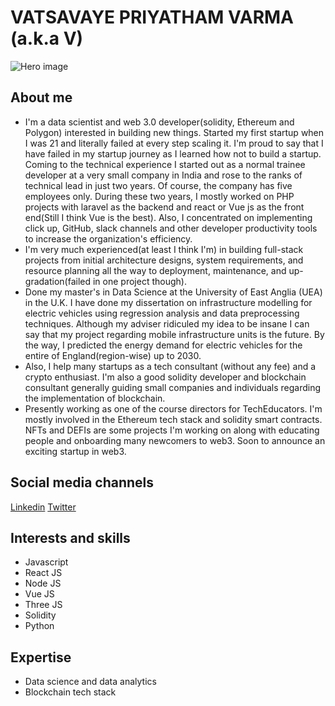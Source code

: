  # VATSAVAYE PRIYATHAM VARMA (a.k.a V)
 ![Hero image](https://github.com/PriyathamVarma/personal-profile/blob/main/METAPRENEUR.gif)
 
 ## About me
 
- I'm a data scientist and web 3.0 developer(solidity, Ethereum and Polygon) interested in building new things. Started my first startup when I was 21 and literally failed at every step scaling it. I'm proud to say that I have failed in my startup journey as I learned how not to build a startup. Coming to the technical experience I started out as a normal trainee developer at a very small company in India and rose to the ranks of technical lead in just two years. Of course, the company has five employees only. During these two years, I mostly worked on PHP projects with laravel as the backend and react or Vue js as the front end(Still I think Vue is the best). Also, I concentrated on implementing click up, GitHub, slack channels and other developer productivity tools to increase the organization's efficiency. 
- I'm very much experienced(at least I think I'm) in building full-stack projects from initial architecture designs, system requirements, and resource planning all the way to deployment, maintenance, and up-gradation(failed in one project though).
- Done my master's in Data Science at the University of East Anglia (UEA) in the U.K. I have done my dissertation on infrastructure modelling for electric vehicles using regression analysis and data preprocessing techniques. Although my adviser ridiculed my idea to be insane I can say that my project regarding mobile infrastructure units is the future. By the way, I predicted the energy demand for electric vehicles for the entire of England(region-wise) up to 2030. 
- Also, I help many startups as a tech consultant (without any fee) and a crypto enthusiast. I'm also a good solidity developer and blockchain consultant generally guiding small companies and individuals regarding the implementation of blockchain. 
- Presently working as one of the course directors for TechEducators. I'm mostly involved in the Ethereum tech stack and solidity smart contracts. NFTs and DEFIs are some projects I'm working on along with educating people and onboarding many newcomers to web3. Soon to announce an exciting startup in web3.


## Social media channels

[Linkedin](https://www.linkedin.com/in/vatsavaye-priyatham-varma/)
[Twitter](https://twitter.com/Mister_V_Varma)
 
 ## Interests and skills
 
 * Javascript
 * React JS
 * Node JS
 * Vue JS
 * Three JS
 * Solidity
 * Python
 
 
 ## Expertise
 
 * Data science and data analytics
 * Blockchain tech stack
